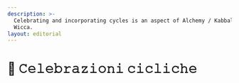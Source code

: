 ```yaml
---
description: >-
  Celebrating and incorporating cycles is an aspect of Alchemy / Kabbalah /
  Wicca.
layout: editorial
---
```


# 🍋 𝙲𝚎𝚕𝚎𝚋𝚛𝚊𝚣𝚒𝚘𝚗𝚒 𝚌𝚒𝚌𝚕𝚒𝚌𝚑𝚎

